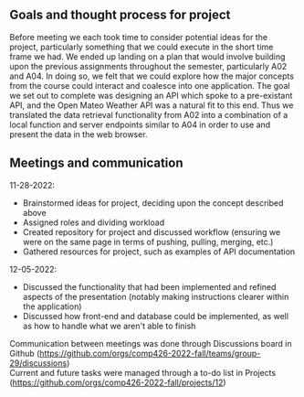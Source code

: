 ## Goals and thought process for project
Before meeting we each took time to consider potential ideas for the project, particularly something that we could execute in the short time frame we had. 
We ended up landing on a plan that would involve building upon the previous assignments throughout the semester, particularly A02 and A04. In doing so, we felt that we
could explore how the major concepts from the course could interact and coalesce into one application. The goal we set out to complete was designing an API which
spoke to a pre-existant API, and the Open Mateo Weather API was a natural fit to this end. Thus we translated the data retrieval functionality from A02 into a combination
of a local function and server endpoints similar to A04 in order to use and present the data in the web browser.

## Meetings and communication
11-28-2022:
- Brainstormed ideas for project, deciding upon the concept described above
- Assigned roles and dividing workload
- Created repository for project and discussed workflow (ensuring we were on the same page in terms of pushing, pulling, merging, etc.)
- Gathered resources for project, such as examples of API documentation

12-05-2022:
- Discussed the functionality that had been implemented and refined aspects of the presentation (notably making instructions clearer within the application)
- Discussed how front-end and database could be implemented, as well as how to handle what we aren't able to finish

Communication between meetings was done through Discussions board in Github (https://github.com/orgs/comp426-2022-fall/teams/group-29/discussions)\
Current and future tasks were managed through a to-do list in Projects (https://github.com/orgs/comp426-2022-fall/projects/12)

